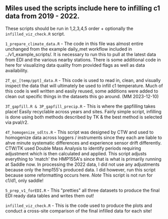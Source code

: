 ## Miles used the scripts include here to infilling c1 data from 2019 - 2022.

These scripts should be run in 1,2,3,4,5 order + optionally the `infilled_viz_check.R`
script.

`1_prepare_climate_data.R` - The code in this file was almost entire
unchanged from the example daily_met workflow included in
../v1_example_scripts/. It is necessary to run this to pull at the
latest data from EDI and the various nearby stations. There is some additional
code in here for visualizing data quality from provided flags as well as
data availability.

`2T_qc_[temp/ppt]_data.R` - This code is used to read in, clean, and visually
inspect the data that will ultimately be used to infill c1 temperature.
Much of this code is well written and easily reused, some additions were
added to clean out specific things in the datasets this go around. (MM 2023-12-10)

`3T_gapfill.R & 3P_gapfill_precip.R` - This is where the gapfilling takes place! Easily
recyclable across years and sites. Fairly simple script, infilling is done using both
methods described by TK & the best method is selected via pval/r2.

`4T_homogenize_sdlts.R` - This script was designed by CTW and used to homogenize 
data across loggers / instruments since they each are liable to ahve minute systematic
differences and experience sensor drift differently. CTW/TK used Double Mass Analysis
to identify periods requiring adjustment which is then calculated and applied. This script
adjusts everything to 'match' the HMP155A's since that is what is primarily running
at Saddle now. In processing the 2022 data, I did not use any adjustments because
only the hmp155's produced data. I did however, run this script because some 
reformatting occurs here.
*Note* This script is not run for c1/d1, only saddle!

`5_prep_v1_forEDI.R` - This "pretties" all three datasets to produce the final
EDI ready data tables and writes them out!

`infilled_viz_check.R` - This is the code used to produce the plots
and conduct a cross-site comparison of the final infilled data for each site!
